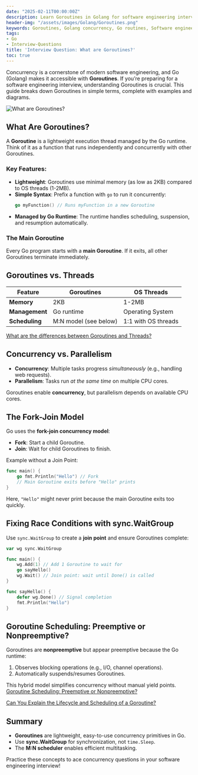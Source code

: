 ```yaml
---
date: "2025-02-11T00:00:00Z"
description: Learn Goroutines in Golang for software engineering interviews. Understand concurrency, M:N scheduling, sync.WaitGroup, and avoid common pitfalls. Master Go routines today!
header-img: "/assets/images/Golang/Goroutines.png"
keywords: Goroutines, Golang concurrency, Go routines, Software engineering interview, Go programming, Concurrency in Go, sync.WaitGroup, M:N scheduler, Fork-Join model, Preemptive scheduling
tags:
- Go
- Interview-Questions
title: 'Interview Question: What are Goroutines?'
toc: true
---
```


Concurrency is a cornerstone of modern software engineering, and Go (Golang) makes it accessible with **Goroutines**. If you’re preparing for a software engineering interview, understanding Goroutines is crucial. This guide breaks down Goroutines in simple terms, complete with examples and diagrams.  

![What are Goroutines?](/assets/images/Golang/Goroutines.png)

## What Are Goroutines?  

A **Goroutine** is a lightweight execution thread managed by the Go runtime. Think of it as a function that runs independently and concurrently with other Goroutines.  

### Key Features:  
- **Lightweight**: Goroutines use minimal memory (as low as 2KB) compared to OS threads (1-2MB).  
- **Simple Syntax**: Prefix a function with `go` to run it concurrently:  
  ```go
  go myFunction() // Runs myFunction in a new Goroutine
  ```  
- **Managed by Go Runtime**: The runtime handles scheduling, suspension, and resumption automatically.  

### The Main Goroutine  
Every Go program starts with a **main Goroutine**. If it exits, all other Goroutines terminate immediately.  

## Goroutines vs. Threads  

| **Feature**       | **Goroutines**              | **OS Threads**          |  
|--------------------|-----------------------------|-------------------------|  
| **Memory**         | 2KB                        | 1-2MB                  |  
| **Management**     | Go runtime                 | Operating System       |  
| **Scheduling**     | M:N model (see below)      | 1:1 with OS threads    |  

[What are the differences between Goroutines and Threads?](/Interview-Question-What-are-difference-between-Goroutines-and-Threads/)

## Concurrency vs. Parallelism  

- **Concurrency**: Multiple tasks progress *simultaneously* (e.g., handling web requests).  
- **Parallelism**: Tasks run *at the same time* on multiple CPU cores.  

Goroutines enable **concurrency**, but parallelism depends on available CPU cores.  

## The Fork-Join Model  

Go uses the **fork-join concurrency model**:  
- **Fork**: Start a child Goroutine.  
- **Join**: Wait for child Goroutines to finish.  

Example without a Join Point:  
```go  
func main() {  
    go fmt.Println("Hello") // Fork  
    // Main Goroutine exits before "Hello" prints  
}  
```  
Here, `"Hello"` might never print because the main Goroutine exits too quickly.  

## Fixing Race Conditions with sync.WaitGroup  

Use `sync.WaitGroup` to create a **join point** and ensure Goroutines complete:  

```go  
var wg sync.WaitGroup  

func main() {  
    wg.Add(1) // Add 1 Goroutine to wait for  
    go sayHello()  
    wg.Wait() // Join point: wait until Done() is called  
}  

func sayHello() {  
    defer wg.Done() // Signal completion  
    fmt.Println("Hello")  
}  
```  

## Goroutine Scheduling: Preemptive or Nonpreemptive?  

Goroutines are **nonpreemptive** but appear preemptive because the Go runtime:  
1. Observes blocking operations (e.g., I/O, channel operations).  
2. Automatically suspends/resumes Goroutines.  

This hybrid model simplifies concurrency without manual yield points.  
[Goroutine Scheduling: Preemptive or Nonpreemptive?](/Goroutine-Scheduling-Preemptive-or-Nonpreemptive/)

[Can You Explain the Lifecycle and Scheduling of a Goroutine?](/Interview-Question-Can-You-Explain-the-Lifecycle-and-Scheduling-of-a-Goroutine/)

## Summary  

- **Goroutines** are lightweight, easy-to-use concurrency primitives in Go.  
- Use **sync.WaitGroup** for synchronization, not `time.Sleep`.  
- The **M:N scheduler** enables efficient multitasking.  

Practice these concepts to ace concurrency questions in your software engineering interview!  